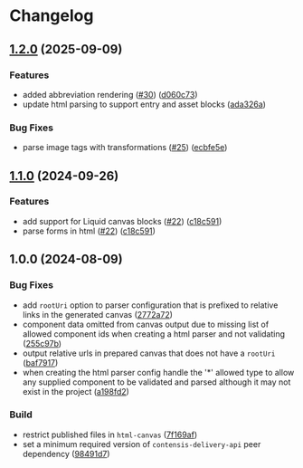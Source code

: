 # Changelog

## [1.2.0](https://github.com/contensis/canvas/compare/@contensis/html-canvas-v1.1.0...@contensis/html-canvas-v1.2.0) (2025-09-09)


### Features

* added abbreviation rendering ([#30](https://github.com/contensis/canvas/issues/30)) ([d060c73](https://github.com/contensis/canvas/commit/d060c73d4d365feb4c73fab7ddfc1dbc19e581c4))
* update html parsing to support entry and asset blocks ([ada326a](https://github.com/contensis/canvas/commit/ada326a30077862e8741a3a85e4615119e9b62f3))


### Bug Fixes

* parse image tags with transformations ([#25](https://github.com/contensis/canvas/issues/25)) ([ecbfe5e](https://github.com/contensis/canvas/commit/ecbfe5e54bd9b4761c936e908bdf607c90a8700e))

## [1.1.0](https://github.com/contensis/canvas/compare/@contensis/html-canvas-v1.0.0...@contensis/html-canvas-v1.1.0) (2024-09-26)


### Features

* add support for Liquid canvas blocks ([#22](https://github.com/contensis/canvas/issues/22)) ([c18c591](https://github.com/contensis/canvas/commit/c18c5918a64c4e6ad9cf00daf0f65c00af507159))
* parse forms in html ([#22](https://github.com/contensis/canvas/issues/22)) ([c18c591](https://github.com/contensis/canvas/commit/c18c5918a64c4e6ad9cf00daf0f65c00af507159))

## 1.0.0 (2024-08-09)


### Bug Fixes

* add `rootUri` option to parser configuration that is prefixed to relative links in the generated canvas ([2772a72](https://github.com/contensis/canvas/commit/2772a7239dce7b5fa5e80e3cc11edbd2b521f565))
* component data omitted from canvas output due to missing list of allowed component ids when creating a html parser and not validating ([255c97b](https://github.com/contensis/canvas/commit/255c97b045f41527116c519f489961c9753dbf4b))
* output relative urls in prepared canvas that does not have a `rootUri` ([baf7917](https://github.com/contensis/canvas/commit/baf7917c7f6e93ebc43f08aa50c5880c19713296))
* when creating the html parser config handle the '*' allowed type to allow any supplied component to be validated and parsed although it may not exist in the project ([a198fd2](https://github.com/contensis/canvas/commit/a198fd2975ef4984397e8eea84953d33d9533846))


### Build

* restrict published files in `html-canvas` ([7f169af](https://github.com/contensis/canvas/commit/7f169aff293fd47eff9e1e545745dbcbd789d929))
* set a minimum required version of `contensis-delivery-api` peer dependency ([98491d7](https://github.com/contensis/canvas/commit/98491d7f1ef26491cde2ae7f04b75efb7561bdd6))
